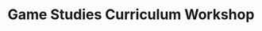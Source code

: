 ---
layout: default
category: session
anchor: game-studies-curriculum-workshop
title: Game Studies Curriculum Workshop
permalink: /schedule#game-studies-curriculum-workshop

day: Friday
time: 8&colon;00pm - 9&colon;00pm
timeorder: 5
room: Main Space

track: General

talks:
  - An Education of One's Own&colon; Bringing Intersectional Discussion to Games Education
---